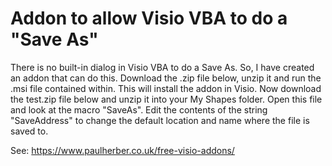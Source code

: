 # Addon to allow Visio VBA to do a "Save As"

There is no built-in dialog in Visio VBA to do a Save As. So, I have created an addon that can do this.
Download the .zip file below, unzip it and run the .msi file contained within. This will install the addon in Visio.
Now download the test.zip file below and unzip it into your My Shapes folder. Open this file and look at the macro "SaveAs".
Edit the contents of the string "SaveAddress" to change the default location and name where the file is saved to.

See: https://www.paulherber.co.uk/free-visio-addons/
